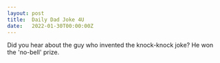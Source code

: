 ```yaml
---
layout: post
title:  Daily Dad Joke 4U
date:   2022-01-30T00:00:00Z
---
```

Did you hear about the guy who invented the knock-knock joke? He won the 'no-bell' prize.
